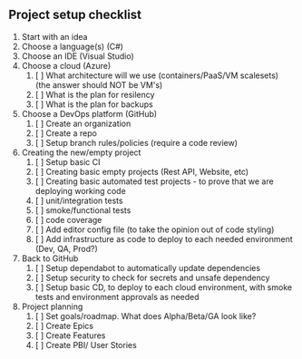 ## Project setup checklist

1. Start with an idea
2. Choose a language(s) (C#)
3. Choose an IDE (Visual Studio)
4. Choose a cloud (Azure) 
    1. [ ] What architecture will we use (containers/PaaS/VM scalesets) (the answer should NOT be VM's)
    2. [ ] What is the plan for resilency
    3. [ ] What is the plan for backups 
5. Choose a DevOps platform (GitHub)
    1. [ ] Create an organization
    2. [ ] Create a repo
    3. [ ] Setup branch rules/policies (require a code review)
6. Creating the new/empty project
    1. [ ] Setup basic CI
    2. [ ] Creating basic empty projects (Rest API, Website, etc)
    3. [ ] Creating basic automated test projects - to prove that we are deploying working code 
      1. [ ] unit/integration tests 
      2. [ ] smoke/functional tests
      3. [ ] code coverage
    5. [ ] Add editor config file (to take the opinion out of code styling)
    6. [ ] Add infrastructure as code to deploy to each needed environment (Dev, QA, Prod?)
7. Back to GitHub
     1. [ ] Setup dependabot to automatically update dependencies
     2. [ ] Setup security to check for secrets and unsafe dependency
     3. [ ] Setup basic CD, to deploy to each cloud environment, with smoke tests and environment approvals as needed 
8. Project planning
     1. [ ] Set goals/roadmap. What does Alpha/Beta/GA look like?
     2. [ ] Create Epics
     3. [ ] Create Features
     4. [ ] Create PBI/ User Stories
